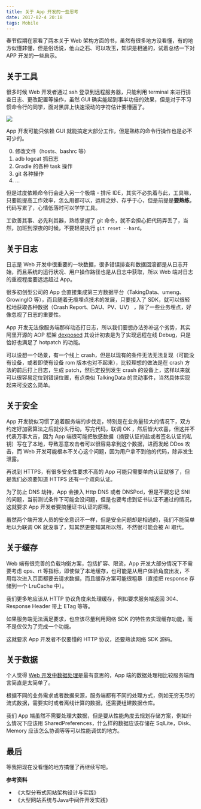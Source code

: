 ```yaml
---
title: 关于 App 开发的一些思考
date: 2017-02-4 20:18
tags: Mobile
---
```


春节假期在家看了两本关于 Web 架构方面的书，虽然有很多地方没看懂，有的地方似懂非懂，但是俗话说，他山之石、可以攻玉，知识是相通的，试着总结一下对 APP 开发的一些启示。

<!-- more -->

关于工具
---
很多时候 Web 开发者通过 ssh 登录到远程服务器，只能利用 terminal 来进行排查日志、更改配置等操作，虽然 GUI 确实能起到事半功倍的效果，但是对于不习惯命令行的同学，面对黑屏上快速滚动的字符估计要懵逼了。

![](http://upload-images.jianshu.io/upload_images/620698-a31dd8d0552c1c88.png?imageMogr2/auto-orient/strip%7CimageView2/2/w/400)

App 开发可能只依赖 GUI 就能搞定大部分工作，但是熟练的命令行操作也是必不可少的。

0. 修改文件（hosts、bashrc 等）
0. adb logcat 抓日志
0. Gradle 的各种 task 操作
0. git 各种操作
0. ...

但是过度依赖命令行会走入另一个极端 - 排斥 IDE，其实不必执着与此，工具嘛，只要能提高工作效率，怎么用都可以，运用之妙、存乎于心，但是前提是**要熟练**，代码写累了，心情低落时可以学学工具。

工欲善其事、必先利其器，熟练掌握了 git 命令，就不会担心把代码弄丢了，当然，加班到深夜的时候，不要轻易执行 `git reset --hard`。

关于日志
---
日志是 Web 开发中很重要的一块数据，很多错误排查和数据回滚都是从日志开始，而且系统的运行状况、用户操作路径也是从日志中获取，所以 Web 端对日志的重视程度要远远超过 App。

很多初创型公司的 App 会直接集成第三方数据平台（TakingData、umeng、GrowingIO 等），而且随着无痕埋点技术的发展，只要接入了 SDK，就可以很轻松地获取各种数据（Crash Report、DAU、PV、UV） ，除了一些业务埋点，好像忽视了日志的重要性。

App 开发无法像服务端那样动态打日志，所以我们要想办法弥补这个劣势，其实阿里开源的 AOP 框架 [dexposed](https://github.com/alibaba/dexposed) 其设计初衷是为了实现远程在线 Debug，只是恰好也满足了 hotpatch 的功能。

可以设想一个场景，有一个线上 crash，但是以现有的条件无法无法复现（可能没有设备，或者即使有设备 rom 版本也对不起来），比较理想的做法是在 crash 方法的前后打上日志，生成 patch，然后定投到发生 crash 的设备上，这样以来就可以很容易定位到错误位置，有点类似 TalkingData 的灵动事件，当然具体实现起来可没这么简单。

关于安全
---
App 开发貌似习惯了追着服务端的步伐走，特别是在业务量较大的情况下，双方约定好加密算法之后就分头行动，写完代码，联调 OK ，然后皆大欢喜，但这并不代表万事大吉，因为 App 端很可能把敏感数据（摘要认证的盐或者签名认证的私钥）写在了本地，导致恶意攻击者可以很容易拿到这个数据，进而发起 DDos 攻击，而 Web 开发可能根本不关心这个问题，因为用户拿不到他的代码，除非发生泄露。

再说到 HTTPS，有很多安全性要求不高的 App 可能只需要单向认证就够了，但是我们必须要知道 HTTPS 还有一个双向认证。

为了防止 DNS 劫持，App 会接入 Http DNS 或者 DNSPod，但是不要忘记 SNI 的问题，当前测试条件下可能会没问题，但是也要考虑到证书认证不通过的情况，这就要求 App 开发者要搞懂证书认证的原理。

虽然两个端开发人员的安全意识不一样，但是安全问题却是相通的，我们不能简单地以为联调 OK 就没事了，知其然更要知其所以然，不然很可能会被 AI 取代。

关于缓存
---
Web 端有很完善的负载均衡方案，包括扩容、限流，App 开发大部分情况下不需要考虑 qps、rt 等指标，即使做了本地缓存，也可能是从用户体验角度出发，不用每次进入页面都要去请求数据，而且缓存方案可能很粗暴（直接把 response 存储到一个 LruCache 中）。

我们更多地应该从 HTTP 协议角度来处理缓存，例如要求服务端返回 304、Response Header 带上 ETag 等等。

如果服务端无法满足要求，也应该尽量利用网络 SDK 的特性去实现缓存功能，而不是仅仅为了完成一个功能。

这就要求 App 开发者不仅要懂的 HTTP 协议，还要熟读网络 SDK 源码。

关于数据
---
个人觉得 [Web 开发中数据处理](http://www.jianshu.com/p/8f46735b2bdd)是最有意思的，App 端的数据处理相比较服务端而言简直是太简单了。

根据不同的业务需求或者数据来源，服务端都有不同的处理方式，例如无穷无尽的流式数据，需要实时或者离线计算的数据，还需要组建数据仓库。

我们 App 端虽然不需要处理大数据，但是要从性能角度去规划存储方案，例如什么情况下应该用 SharedPreferences，什么样的数据应该存储在 SqlLite，Disk、Memory 应该怎么协调等等可以性能调优的地方。

最后
---
等我把现在没看懂的地方搞懂了再继续写吧。

**参考资料**
* 《大型分布式网站架构设计与实践》
* 《大型网站系统与Java中间件开发实践》